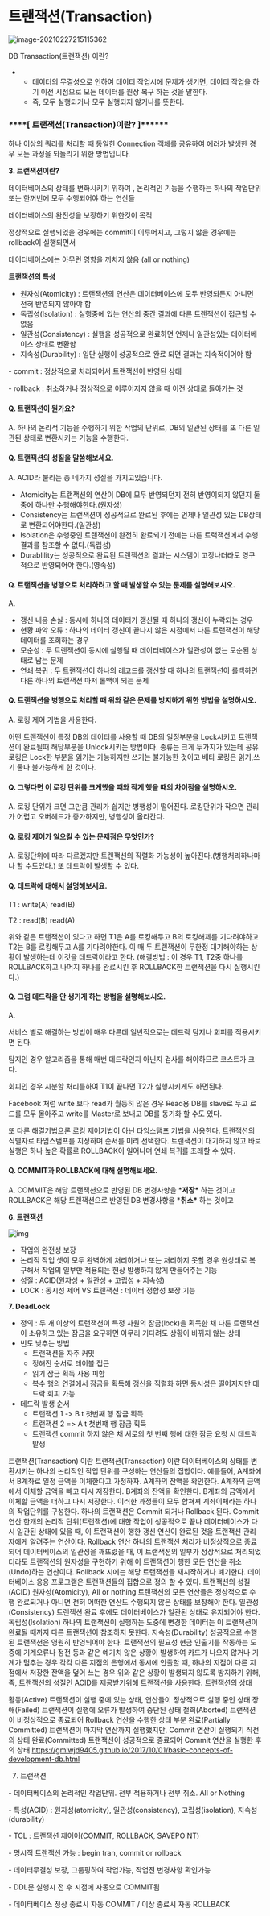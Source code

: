 # 트랜잭션(Transaction)

![image-20210227215115362](C:\Users\oh12s\Desktop\면접스터디\SKILL\Oracle\image\image-20210227215115362.png)





DB Transaction(트랜잭션) 이란?

- - 데이터의 무결성으로 인하여 데이터 작업시에 문제가 생기면, 데이터 작업을 하기 이전 시점으로 모든 데이터를 원상 복구 하는 것을 말한다.
  - 즉, 모두 실행되거나 모두 실행되지 않거나를 뜻한다.



### ***\**\*\*\*[ 트랜잭션(Transaction)이란? ]\*\*\*\*\****

하나 이상의 쿼리를 처리할 때 동일한 Connection 객체를 공유하여 에러가 발생한 경우 모든 과정을 되돌리기 위한 방법입니다.



**3. 트랜잭션이란?** 

 

데이터베이스의 상태를 변화시키기 위하여 , 논리적인 기능을 수행하는 하나의 작업단위 또는 한꺼번에 모두 수행되어야 하는 연산들

데이터베이스의 완전성을 보장하기 위한것이 목적

정상적으로 실행되었을 경우에는 commit이 이루어지고, 그렇지 않을 경우에는 rollback이 실행되면서 

데이터베이스에는 아무런 영향을 끼치지 않음 (all or nothing)

 

**트랜잭션의 특성**

- 원자성(Atomicity) : 트랜잭션의 연산은 데이터베이스에 모두 반영되든지 아니면 전혀 반영되지 않아야 함 
- 독립성(Isolation) : 실행중에 있는 연산의 중간 결과에 다른 트랜잭션이 접근할 수 없음
- 일관성(Consistency) : 실행을 성공적으로 완료하면 언제나 일관성있는 데이터베이스 상태로 변환함
- 지속성(Durability) : 일단 실행이 성공적으로 완료 되면 결과는 지속적이어야 함 

\- commit : 정상적으로 처리되어서 트랜잭션이 반영된 상태 

\- rollback : 취소하거나 정상적으로 이루어지지 않을 때 이전 상태로 돌아가는 것





#### Q. 트랜잭션이 뭔가요?

A. 하나의 논리적 기능을 수행하기 위한 작업의 단위로, DB의 일관된 상태를 또 다른 일관된 상태로 변환시키는 기능을 수행한다.

#### Q. 트랜잭션의 성질을 말씀해보세요.

A. ACID라 불리는 총 네가지 성질을 가지고있습니다.

- Atomicity는 트랜잭션의 연산이 DB에 모두 반영되던지 전혀 반영이되지 않던지 둘중에 하나만 수행해야한다.(원자성)
- Consistency는 트랜잭션이 성공적으로 완료된 후에는 언제나 일관성 있는 DB상태로 변환되어야한다.(일관성)
- Isolation은 수행중인 트랜잭션이 완전히 완료되기 전에는 다른 트랙잭션에서 수행 결과를 참조할 수 없다.(독립성)
- Durablility는 성공적으로 완료된 트랜잭션의 결과는 시스템이 고장나더라도 영구적으로 반영되어야 한다.(영속성)

#### Q. 트랜잭션을 병행으로 처리하려고 할 때 발생할 수 있는 문제를 설명해보시오.

A.

- 갱신 내용 손실 : 동시에 하나의 데이터가 갱신될 때 하나의 갱신이 누락되는 경우
- 현황 파악 오류 : 하나의 데이터 갱신이 끝나지 않은 시점에서 다른 트랜잭션이 해당 데이터를 조회하는 경우
- 모순성 : 두 트랜잭션이 동시에 실행될 때 데이터베이스가 일관성이 없는 모순된 상태로 남는 문제
- 연쇄 복귀 : 두 트랜잭션이 하나의 레코드를 갱신할 때 하나의 트랜잭션이 롤백하면 다른 하나의 트랜잭션 마저 롤백이 되는 문제

#### Q. 트랜잭션을 병행으로 처리할 때 위와 같은 문제를 방지하기 위한 방법을 설명하시오.

A. 로킹 제어 기법을 사용한다.

어떤 트랜잭션이 특정 DB의 데이터를 사용할 때 DB의 일정부분을 Lock시키고 트랜잭션이 완료될때 해당부분을 Unlock시키는 방법이다. 종류는 크게 두가지가 있는데 공유 로킹은 Lock한 부분을 읽기는 가능하지만 쓰기는 불가능한 것이고 배타 로킹은 읽기,쓰기 둘다 불가능하게 한 것이다.

#### Q. 그렇다면 이 로킹 단위를 크게했을 때와 작게 했을 때의 차이점을 설명하시오.

A. 로킹 단위가 크면 그만큼 관리가 쉽지만 병행성이 떨어진다. 로킹단위가 작으면 관리가 어렵고 오버헤드가 증가하지만, 병행성이 올라간다.

#### Q. 로킹 제어가 일으킬 수 있는 문제점은 무엇인가?

A. 로킹단위에 따라 다르겠지만 트랜잭션의 직렬화 가능성이 높아진다.(병행처리하나마나 할 수도있다.) 또 데드락이 발생할 수 있다.

#### Q. 데드락에 대해서 설명해보세요.

T1 : write(A) read(B)

T2 : read(B) read(A)

위와 같은 트랜잭션이 있다고 하면 T1은 A를 로킹해두고 B의 로킹해제를 기다려야하고 T2는 B를 로킹해두고 A를 기다려야한다. 이 때 두 트랜잭션이 무한정 대기해야하는 상황이 발생하는데 이것을 데드락이라고 한다. (해결방법 : 이 경우 T1, T2중 하나를 ROLLBACK하고 나머지 하나를 완료시킨 후 ROLLBACK한 트랜잭션을 다시 실행시킨다.)

#### Q. 그럼 데드락을 안 생기게 하는 방법을 설명해보시오.

A.

서비스 별로 해결하는 방법이 매우 다른데 일반적으로는 데드락 탐지나 회피를 적용시키면 된다.

탐지인 경우 알고리즘을 통해 매번 데드락인지 아닌지 검사를 해야하므로 코스트가 크다.

회피인 경우 시분할 처리를하여 T1이 끝나면 T2가 실행시키게도 하면된다.

Facebook 처럼 write 보다 read가 월등히 많은 경우 Read용 DB를 slave로 두고 로드를 모두 몰아주고 write를 Master로 보내고 DB를 동기화 할 수도 있다.

또 다른 해결기법으론 로킹 제어기법이 아닌 타임스탬프 기법을 사용한다. 트랜잭션의 식별자로 타임스탬프를 지정하며 순서를 미리 선택한다. 트랜잭션이 대기하지 않고 바로 실행은 하나 높은 확률로 ROLLBACK이 일어나며 연쇄 복귀를 초래할 수 있다.

#### Q. COMMIT과 ROLLBACK에 대해 설명해보세요.

A. COMMIT은 해당 트랜잭션으로 반영된 DB 변경사항을 ***저장\*** 하는 것이고 ROLLBACK은 해당 트랜잭션으로 반영된 DB 변경사항을 ***취소\*** 하는 것이고



**6. 트랜잭션** 

 



![img](https://blog.kakaocdn.net/dn/Yt9vN/btqAQlJkqWT/3KarwdrY3lGkPCfgNZaUb1/img.png)



- 작업의 완전성 보장 
- 논리적 작업 셋이 모두 완벽하게 처리하거나 또는 처리하지 못할 경우 원상태로 복구해서 작업의 일부만 적용되는 현상 발생하지 않게 만들어주는 기능 
- 성질 : ACID(원자성 + 일관성 + 고립성 + 지속성)
- LOCK : 동시성 제어 VS 트랜잭션 : 데이터 정합성 보장 기능 

**7. DeadLock**

- 정의 : 두 개 이상의 트랜잭션이 특정 자원의 잠금(lock)을 획득한 채 다른 트랜잭션이 소유하고 있는 잠금을 요구하면 아무리 기다려도 상황이 바뀌지 않는 상태
- 빈도 낮추는 방법
  - 트랜잭션을 자주 커밋 
  - 정해진 순서로 테이블 접근
  - 읽기 잠금 획득 사용 피함
  - 복수 행의 연결에서 잠금을 획득해 갱신을 직렬화 하면 동시성은 떨어지지만 데드락 회피 가능 
- 데드락 발생 순서 
  - 트랜잭션 1 -> B t 첫번째 행 잠금 획득
  - 트랜잭션 2 => A t 첫번쨰 행 잠금 획득
  - 트랜잭션 commit 하지 않은 채 서로의 첫 번째 행에 대한 잠금 요청 시 데드락 발생



트랜잭션(Transaction) 이란
트랜잭션(Transaction) 이란
데이터베이스의 상태를 변환시키는 하나의 논리적인 작업 단위를 구성하는 연산들의 집합이다.
예를들어, A계좌에서 B계좌로 일정 금액을 이체한다고 가정하자.
A계좌의 잔액을 확인한다.
A계좌의 금액에서 이체할 금액을 빼고 다시 저장한다.
B계좌의 잔액을 확인한다.
B계좌의 금액에서 이체할 금액을 더하고 다시 저장한다.
이러한 과정들이 모두 합쳐져 계좌이체라는 하나의 작업단위를 구성한다.
하나의 트랜잭션은 Commit 되거나 Rollback 된다.
Commit 연산
한개의 논리적 단위(트랜잭션)에 대한 작업이 성공적으로 끝나 데이터베이스가 다시 일관된 상태에 있을 때, 이 트랜잭션이 행한 갱신 연산이 완료된 것을 트랜잭션 관리자에게 알려주는 연산이다.
Rollback 연산
하나의 트랜잭션 처리가 비정상적으로 종료되어 데이터베이스의 일관성을 깨뜨렸을 때, 이 트랜잭션의 일부가 정상적으로 처리되었더라도 트랜잭션의 원자성을 구현하기 위해 이 트랜잭션이 행한 모든 연산을 취소(Undo)하는 연산이다.
Rollback 시에는 해당 트랜잭션을 재시작하거나 폐기한다.
데이터베이스 응용 프로그램은 트랜잭션들의 집합으로 정의 할 수 있다.
트랜잭션의 성질(ACID)
원자성(Atomicity), All or nothing
트랜잭션의 모든 연산들은 정상적으로 수행 완료되거나 아니면 전혀 어떠한 연산도 수행되지 않은 상태를 보장해야 한다.
일관성(Consistency)
트랜잭션 완료 후에도 데이터베이스가 일관된 상태로 유지되어야 한다.
독립성(Isolation)
하나의 트랜잭션이 실행하는 도중에 변경한 데이터는 이 트랜잭션이 완료될 때까지 다른 트랜잭션이 참조하지 못한다.
지속성(Durability)
성공적으로 수행된 트랜잭션은 영원히 반영되어야 한다.
트랜잭션의 필요성
현금 인출기를 작동하는 도중에 기계오류나 정전 등과 같은 예기치 않은 상황이 발생하여 카드가 나오지 않거나 기계가 멈추는 경우
각각 다른 지점의 은행에서 동시에 인출할 때, 하나의 지점이 다른 지점에서 저장한 잔액을 덮어 쓰는 경우
위와 같은 상황이 발생되지 않도록 방지하기 위해, 즉, 트랜잭션의 성질인 ACID를 제공받기위해 트랜잭션을 사용한다.
트랜잭션의 상태



활동(Active)
트랜잭션이 실행 중에 있는 상태, 연산들이 정상적으로 실행 중인 상태
장애(Failed)
트랜잭션이 실행에 오류가 발생하여 중단된 상태
철회(Aborted)
트랜잭션이 비정상적으로 종료되어 Rollback 연산을 수행한 상태
부분 완료(Partially Committed)
트랜잭션이 마지막 연산까지 실행했지만, Commit 연산이 실행되기 직전의 상태
완료(Committed)
트랜잭션이 성공적으로 종료되어 Commit 연산을 실행한 후의 상태
https://gmlwjd9405.github.io/2017/10/01/basic-concepts-of-development-db.html





7. 트랜잭션

\- 데이터베이스의 논리적인 작업단위. 전부 적용하거나 전부 취소. All or Nothing

\- 특성(ACID) : 원자성(atomicity), 일관성(consistency), 고립성(isolation), 지속성(durability)

\- TCL : 트랜잭션 제어어(COMMIT, ROLLBACK, SAVEPOINT)

\- 명시적 트랜잭션 가능 : begin tran, commit or rollback

\- 데이터무결성 보장, 그룹핑하여 작업가능, 작업전 변경사항 확인가능

\- DDL문 실행시 전 후 시점에 자동으로 COMMIT됨

\- 데이터베이스 정상 종료시 자동 COMMIT / 이상 종료시 자동 ROLLBACK